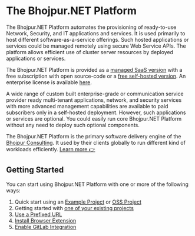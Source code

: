 # The Bhojpur.NET Platform
The Bhojpur.NET Platform automates the provisioning of ready-to-use Network, Security, and IT applications and services. It is used primarily to host different software-as-a-service offerings. Such hosted applications or services could be managed remotely using secure Web Service APIs. The platform allows efficient use of cluster server resources by deployed applications or services.

The Bhojpur.NET Platform is provided as a [managed SaaS version](https://www.bhojpur.net) with a free subscription with open source-code or a [free self-hosted version](https://docs.bhojpur.net/self-hosted). An enterprise license is available [here](https://docs.bhojpur.net/self-hosted).

A wide range of custom built enterprise-grade or communication service provider ready multi-tenant applications, network, and security services with more advanced management capabilities are available to paid subscribers only in a self-hosted deployment. However, such applications or services are optional. You could easily run core Bhojpur.NET Platform without any need to deploy such optional components.

The Bhojpur.NET Platform is the primary software delivery engine of the [Bhojpur Consulting](https://www.bhojpur-consulting.com). It used by their clients globally to run different kind of workloads efficiently. [Learn more 👉](https://www.bhojpur.net)

## Getting Started

You can start using Bhojpur.NET Platform with one or more of the following ways:
1. Quick start using an [Example Project](https://docs.bhojpur.net/quickstart) or [OSS Project](https://contribute.dev/)
2. Getting started with [one of your existing projects](https://docs.bhojpur.net/getting-started)
3. [Use a Prefixed URL](https://docs.bhojpur.net/getting-started/#prefixed-url)
4. [Install Browser Extension](https://docs.bhojpur.net/getting-started#browser-extension)
5. [Enable GitLab Integration](https://docs.bhojpur.net/gitlab-integration#gitlab-integration)
